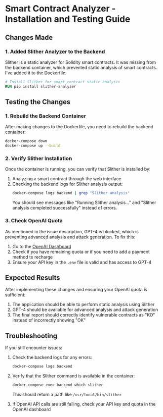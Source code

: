 # Smart Contract Analyzer - Installation and Testing Guide

## Changes Made

### 1. Added Slither Analyzer to the Backend

Slither is a static analyzer for Solidity smart contracts. It was missing from the backend container, which prevented static analysis of smart contracts. I've added it to the Dockerfile:

```dockerfile
# Install Slither for smart contract static analysis
RUN pip install slither-analyzer
```

## Testing the Changes

### 1. Rebuild the Backend Container

After making changes to the Dockerfile, you need to rebuild the backend container:

```bash
docker-compose down
docker-compose up --build
```

### 2. Verify Slither Installation

Once the container is running, you can verify that Slither is installed by:

1. Analyzing a smart contract through the web interface
2. Checking the backend logs for Slither analysis output:
   ```bash
   docker-compose logs backend | grep "Slither analysis"
   ```
   You should see messages like "Running Slither analysis..." and "Slither analysis completed successfully" instead of errors.

### 3. Check OpenAI Quota

As mentioned in the issue description, GPT-4 is blocked, which is preventing advanced analysis and attack generation. To fix this:

1. Go to the [OpenAI Dashboard](https://platform.openai.com/account/usage)
2. Check if you have remaining quota or if you need to add a payment method to recharge
3. Ensure your API key in the `.env` file is valid and has access to GPT-4

## Expected Results

After implementing these changes and ensuring your OpenAI quota is sufficient:

1. The application should be able to perform static analysis using Slither
2. GPT-4 should be available for advanced analysis and attack generation
3. The final report should correctly identify vulnerable contracts as "KO" instead of incorrectly showing "OK"

## Troubleshooting

If you still encounter issues:

1. Check the backend logs for any errors:
   ```bash
   docker-compose logs backend
   ```

2. Verify that the Slither command is available in the container:
   ```bash
   docker-compose exec backend which slither
   ```
   This should return a path like `/usr/local/bin/slither`

3. If OpenAI API calls are still failing, check your API key and quota in the OpenAI dashboard